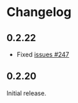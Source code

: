# Changelog

## 0.2.22

- Fixed [issues #247](https://github.com/fonoster/fonoster/issues/247) 

## 0.2.20

Initial release.